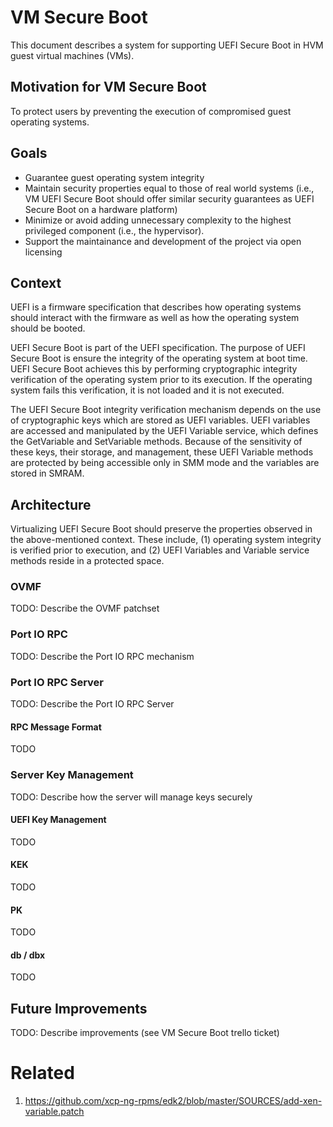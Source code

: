 # VM Secure Boot

This document describes a system for supporting UEFI Secure Boot in HVM guest
virtual machines (VMs).


## Motivation for VM Secure Boot

To protect users by preventing the execution of compromised guest operating
systems.


## Goals

- Guarantee guest operating system integrity
- Maintain security properties equal to those of real world systems (i.e., VM
  UEFI Secure Boot should offer similar security guarantees as UEFI Secure Boot
  on a hardware platform)
- Minimize or avoid adding unnecessary complexity to the highest privileged
  component (i.e., the hypervisor).
- Support the maintainance and development of the project via open licensing


## Context

UEFI is a firmware specification that describes how operating systems should
interact with the firmware as well as how the operating system should be
booted.

UEFI Secure Boot is part of the UEFI specification.  The purpose of UEFI Secure
Boot is ensure the integrity of the operating system at boot
time.  UEFI Secure Boot achieves this by performing cryptographic integrity
verification of the operating system prior to its execution.  If the operating
system fails this verification, it is not loaded and it is not executed.

The UEFI Secure Boot integrity verification mechanism depends on the use of
cryptographic keys which are stored as UEFI variables.  UEFI variables are
accessed and manipulated by the UEFI Variable service, which defines the
GetVariable and SetVariable methods.   Because of the sensitivity of these
keys, their storage, and management, these UEFI Variable methods are protected
by being accessible only in SMM mode and the variables are stored in SMRAM.


## Architecture

Virtualizing UEFI Secure Boot should preserve the properties observed in the
above-mentioned context.  These include, (1) operating system integrity is
verified prior to execution, and (2) UEFI Variables and Variable service
methods reside in a protected space.

### OVMF

TODO: Describe the OVMF patchset

### Port IO RPC

TODO: Describe the Port IO RPC mechanism

###  Port IO RPC Server

TODO: Describe the Port IO RPC Server

#### RPC Message Format

TODO

### Server Key Management

TODO: Describe how the server will manage keys securely

#### UEFI Key Management

TODO

#### KEK

TODO

#### PK

TODO

#### db / dbx

TODO

## Future Improvements

TODO: Describe improvements (see VM Secure Boot trello ticket)

# Related

1. https://github.com/xcp-ng-rpms/edk2/blob/master/SOURCES/add-xen-variable.patch
